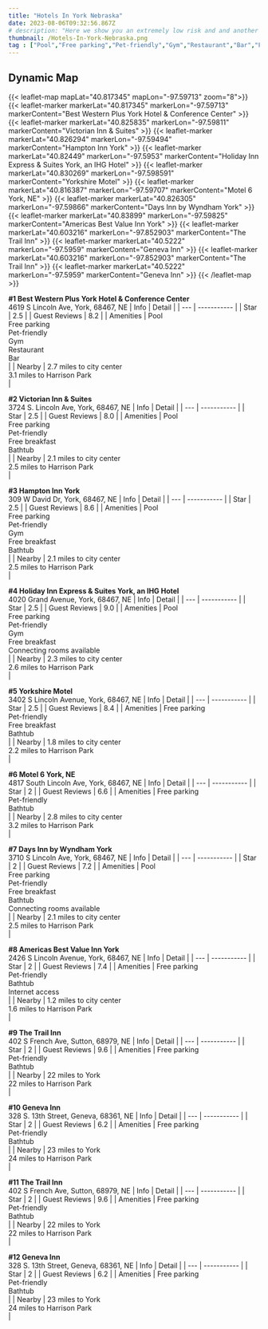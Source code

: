 ```yaml
---
title: "Hotels In York Nebraska"
date: 2023-08-06T09:32:56.867Z
# description: "Here we show you an extremely low risk and and another medium risk approach to earn passive income "
thumbnail: /Hotels-In-York-Nebraska.png
tag : ["Pool","Free parking","Pet-friendly","Gym","Restaurant","Bar","Free breakfast","Bathtub","Connecting rooms available","Internet access"]
---
```


## Dynamic Map
{{< leaflet-map  mapLat="40.817345" mapLon="-97.59713" zoom="8">}}
    {{< leaflet-marker markerLat="40.817345" markerLon="-97.59713" markerContent="Best Western Plus York Hotel & Conference Center" >}}
    {{< leaflet-marker markerLat="40.825835" markerLon="-97.59811" markerContent="Victorian Inn & Suites" >}}
    {{< leaflet-marker markerLat="40.826294" markerLon="-97.59494" markerContent="Hampton Inn York" >}}
    {{< leaflet-marker markerLat="40.82449" markerLon="-97.5953" markerContent="Holiday Inn Express & Suites York, an IHG Hotel" >}}
    {{< leaflet-marker markerLat="40.830269" markerLon="-97.598591" markerContent="Yorkshire Motel" >}}
    {{< leaflet-marker markerLat="40.816387" markerLon="-97.59707" markerContent="Motel 6 York, NE" >}}
    {{< leaflet-marker markerLat="40.826305" markerLon="-97.59866" markerContent="Days Inn by Wyndham York" >}}
    {{< leaflet-marker markerLat="40.83899" markerLon="-97.59825" markerContent="Americas Best Value Inn York" >}}
    {{< leaflet-marker markerLat="40.603216" markerLon="-97.852903" markerContent="The Trail Inn" >}}
    {{< leaflet-marker markerLat="40.5222" markerLon="-97.5959" markerContent="Geneva Inn" >}}
    {{< leaflet-marker markerLat="40.603216" markerLon="-97.852903" markerContent="The Trail Inn" >}}
    {{< leaflet-marker markerLat="40.5222" markerLon="-97.5959" markerContent="Geneva Inn" >}}
{{< /leaflet-map >}}


**#1 Best Western Plus York Hotel & Conference Center**<br>4619 S Lincoln Ave, York, 68467, NE
| Info | Detail |
| --- | ----------- |
| Star | 2.5 |
| Guest Reviews | 8.2 |
| Amenities | Pool<br>Free parking<br>Pet-friendly<br>Gym<br>Restaurant<br>Bar<br> |
| Nearby | 2.7 miles to city center<br>3.1 miles to Harrison Park<br> |

**#2 Victorian Inn & Suites**<br>3724 S. Lincoln Ave, York, 68467, NE
| Info | Detail |
| --- | ----------- |
| Star | 2.5 |
| Guest Reviews | 8.0 |
| Amenities | Pool<br>Free parking<br>Pet-friendly<br>Free breakfast<br>Bathtub<br> |
| Nearby | 2.1 miles to city center<br>2.5 miles to Harrison Park<br> |

**#3 Hampton Inn York**<br>309 W David Dr, York, 68467, NE
| Info | Detail |
| --- | ----------- |
| Star | 2.5 |
| Guest Reviews | 8.6 |
| Amenities | Pool<br>Free parking<br>Pet-friendly<br>Gym<br>Free breakfast<br>Bathtub<br> |
| Nearby | 2.1 miles to city center<br>2.5 miles to Harrison Park<br> |

**#4 Holiday Inn Express & Suites York, an IHG Hotel**<br>4020 Grand Avenue, York, 68467, NE
| Info | Detail |
| --- | ----------- |
| Star | 2.5 |
| Guest Reviews | 9.0 |
| Amenities | Pool<br>Free parking<br>Pet-friendly<br>Gym<br>Free breakfast<br>Connecting rooms available<br> |
| Nearby | 2.3 miles to city center<br>2.6 miles to Harrison Park<br> |

**#5 Yorkshire Motel**<br>3402 S Lincoln Avenue, York, 68467, NE
| Info | Detail |
| --- | ----------- |
| Star | 2.5 |
| Guest Reviews | 8.4 |
| Amenities | Free parking<br>Pet-friendly<br>Free breakfast<br>Bathtub<br> |
| Nearby | 1.8 miles to city center<br>2.2 miles to Harrison Park<br> |

**#6 Motel 6 York, NE**<br>4817 South Lincoln Ave, York, 68467, NE
| Info | Detail |
| --- | ----------- |
| Star | 2 |
| Guest Reviews | 6.6 |
| Amenities | Free parking<br>Pet-friendly<br>Bathtub<br> |
| Nearby | 2.8 miles to city center<br>3.2 miles to Harrison Park<br> |

**#7 Days Inn by Wyndham York**<br>3710 S Lincoln Ave, York, 68467, NE
| Info | Detail |
| --- | ----------- |
| Star | 2 |
| Guest Reviews | 7.2 |
| Amenities | Pool<br>Free parking<br>Pet-friendly<br>Free breakfast<br>Bathtub<br>Connecting rooms available<br> |
| Nearby | 2.1 miles to city center<br>2.5 miles to Harrison Park<br> |

**#8 Americas Best Value Inn York**<br>2426 S Lincoln Avenue, York, 68467, NE
| Info | Detail |
| --- | ----------- |
| Star | 2 |
| Guest Reviews | 7.4 |
| Amenities | Free parking<br>Pet-friendly<br>Bathtub<br>Internet access<br> |
| Nearby | 1.2 miles to city center<br>1.6 miles to Harrison Park<br> |

**#9 The Trail Inn**<br>402 S French Ave, Sutton, 68979, NE
| Info | Detail |
| --- | ----------- |
| Star | 2 |
| Guest Reviews | 9.6 |
| Amenities | Free parking<br>Pet-friendly<br>Bathtub<br> |
| Nearby | 22 miles to York<br>22 miles to Harrison Park<br> |

**#10 Geneva Inn**<br>328 S. 13th Street, Geneva, 68361, NE
| Info | Detail |
| --- | ----------- |
| Star | 2 |
| Guest Reviews | 6.2 |
| Amenities | Free parking<br>Pet-friendly<br>Bathtub<br> |
| Nearby | 23 miles to York<br>24 miles to Harrison Park<br> |

**#11 The Trail Inn**<br>402 S French Ave, Sutton, 68979, NE
| Info | Detail |
| --- | ----------- |
| Star | 2 |
| Guest Reviews | 9.6 |
| Amenities | Free parking<br>Pet-friendly<br>Bathtub<br> |
| Nearby | 22 miles to York<br>22 miles to Harrison Park<br> |

**#12 Geneva Inn**<br>328 S. 13th Street, Geneva, 68361, NE
| Info | Detail |
| --- | ----------- |
| Star | 2 |
| Guest Reviews | 6.2 |
| Amenities | Free parking<br>Pet-friendly<br>Bathtub<br> |
| Nearby | 23 miles to York<br>24 miles to Harrison Park<br> |

